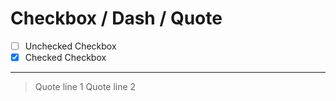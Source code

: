 # Checkbox / Dash / Quote

- [ ] Unchecked Checkbox
- [x] Checked Checkbox

---

  > Quote line 1
  > Quote line 2
